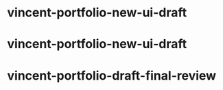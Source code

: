 # vincent-portfolio-new-ui-draft
# vincent-portfolio-new-ui-draft
# vincent-portfolio-draft-final-review
